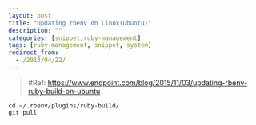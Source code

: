 ```yaml
---
layout: post
title: "Updating rbenv on Linux(Ubuntu)"
description: ""
categories: [snippet,ruby-management]
tags: [ruby-management, snippet, system]
redirect_from:
  - /2013/04/22/
---
```


> #Ref: https://www.endpoint.com/blog/2015/11/03/updating-rbenv-ruby-build-on-ubuntu
```
cd ~/.rbenv/plugins/ruby-build/
git pull
```
